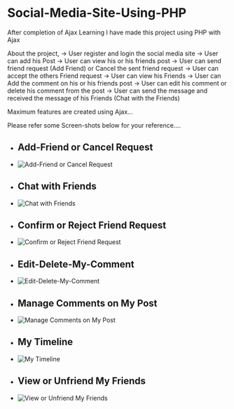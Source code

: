 # Social-Media-Site-Using-PHP

After completion of Ajax Learning I have made this project using PHP with Ajax

About the project,
-> User register and login the social media site
-> User can add his Post
-> User can view his or his friends post
-> User can send friend request (Add Friend) or Cancel the sent friend request
-> User can accept the others Friend request
-> User can view his Friends
-> User can Add the comment on his or his friends post
-> User can edit his comment or delete his comment from the post
-> User can send the message and received the message of his Friends (Chat with the Friends)

Maximum features are created using Ajax...

Please refer some Screen-shots below for your reference....
- ## Add-Friend or Cancel Request
- ![Add-Friend or Cancel Request](https://github.com/Pratikginoya/Social-Media-Site-Using-PHP/assets/143998558/09727e4a-44e1-427f-a109-ce46340e4d3d)

- ## Chat with Friends
- ![Chat with Friends](https://github.com/Pratikginoya/Social-Media-Site-Using-PHP/assets/143998558/31a1f36e-8c32-4bec-812c-0af50650fda7)

- ## Confirm or Reject Friend Request
- ![Confirm or Reject Friend Request](https://github.com/Pratikginoya/Social-Media-Site-Using-PHP/assets/143998558/120893d5-440f-4a6b-858f-82b43ef3fdba)

- ## Edit-Delete-My-Comment
- ![Edit-Delete-My-Comment](https://github.com/Pratikginoya/Social-Media-Site-Using-PHP/assets/143998558/c6eed2be-e67d-45a0-9072-dcb007c83a3b)

- ## Manage Comments on My Post
- ![Manage Comments on My Post](https://github.com/Pratikginoya/Social-Media-Site-Using-PHP/assets/143998558/c06caba9-a197-4770-8231-8adb54905e0c)

- ## My Timeline
- ![My Timeline](https://github.com/Pratikginoya/Social-Media-Site-Using-PHP/assets/143998558/7fe1b08d-bd20-41ab-a8b4-f28ea499f334)

- ## View or Unfriend My Friends
- ![View or Unfriend My Friends](https://github.com/Pratikginoya/Social-Media-Site-Using-PHP/assets/143998558/29e6751e-0297-41e1-ac59-cfb16b6fbc2d)
